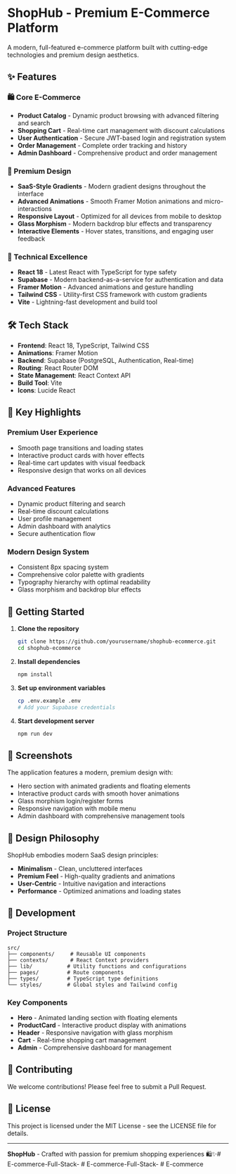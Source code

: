 # ShopHub - Premium E-Commerce Platform

A modern, full-featured e-commerce platform built with cutting-edge technologies and premium design aesthetics.

## ✨ Features

### 🛍️ Core E-Commerce
- **Product Catalog** - Dynamic product browsing with advanced filtering and search
- **Shopping Cart** - Real-time cart management with discount calculations
- **User Authentication** - Secure JWT-based login and registration system
- **Order Management** - Complete order tracking and history
- **Admin Dashboard** - Comprehensive product and order management

### 🎨 Premium Design
- **SaaS-Style Gradients** - Modern gradient designs throughout the interface
- **Advanced Animations** - Smooth Framer Motion animations and micro-interactions
- **Responsive Layout** - Optimized for all devices from mobile to desktop
- **Glass Morphism** - Modern backdrop blur effects and transparency
- **Interactive Elements** - Hover states, transitions, and engaging user feedback

### 🚀 Technical Excellence
- **React 18** - Latest React with TypeScript for type safety
- **Supabase** - Modern backend-as-a-service for authentication and data
- **Framer Motion** - Advanced animations and gesture handling
- **Tailwind CSS** - Utility-first CSS framework with custom gradients
- **Vite** - Lightning-fast development and build tool

## 🛠️ Tech Stack

- **Frontend**: React 18, TypeScript, Tailwind CSS
- **Animations**: Framer Motion
- **Backend**: Supabase (PostgreSQL, Authentication, Real-time)
- **Routing**: React Router DOM
- **State Management**: React Context API
- **Build Tool**: Vite
- **Icons**: Lucide React

## 🎯 Key Highlights

### Premium User Experience
- Smooth page transitions and loading states
- Interactive product cards with hover effects
- Real-time cart updates with visual feedback
- Responsive design that works on all devices

### Advanced Features
- Dynamic product filtering and search
- Real-time discount calculations
- User profile management
- Admin dashboard with analytics
- Secure authentication flow

### Modern Design System
- Consistent 8px spacing system
- Comprehensive color palette with gradients
- Typography hierarchy with optimal readability
- Glass morphism and backdrop blur effects

## 🚀 Getting Started

1. **Clone the repository**
   ```bash
   git clone https://github.com/yourusername/shophub-ecommerce.git
   cd shophub-ecommerce
   ```

2. **Install dependencies**
   ```bash
   npm install
   ```

3. **Set up environment variables**
   ```bash
   cp .env.example .env
   # Add your Supabase credentials
   ```

4. **Start development server**
   ```bash
   npm run dev
   ```

## 📱 Screenshots

The application features a modern, premium design with:
- Hero section with animated gradients and floating elements
- Interactive product cards with smooth hover animations
- Glass morphism login/register forms
- Responsive navigation with mobile menu
- Admin dashboard with comprehensive management tools

## 🎨 Design Philosophy

ShopHub embodies modern SaaS design principles:
- **Minimalism** - Clean, uncluttered interfaces
- **Premium Feel** - High-quality gradients and animations
- **User-Centric** - Intuitive navigation and interactions
- **Performance** - Optimized animations and loading states

## 🔧 Development

### Project Structure
```
src/
├── components/     # Reusable UI components
├── contexts/       # React Context providers
├── lib/           # Utility functions and configurations
├── pages/         # Route components
├── types/         # TypeScript type definitions
└── styles/        # Global styles and Tailwind config
```

### Key Components
- **Hero** - Animated landing section with floating elements
- **ProductCard** - Interactive product display with animations
- **Header** - Responsive navigation with glass morphism
- **Cart** - Real-time shopping cart management
- **Admin** - Comprehensive dashboard for management

## 🌟 Contributing

We welcome contributions! Please feel free to submit a Pull Request.

## 📄 License

This project is licensed under the MIT License - see the LICENSE file for details.

---

**ShopHub** - Crafted with passion for premium shopping experiences 🛍️✨#   E - c o m m e r c e - F u l l - S t a c k -  
 #   E - c o m m e r c e - F u l l - S t a c k -  
 #   E - c o m m e r c e  
 